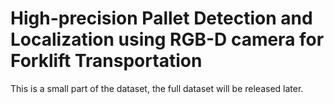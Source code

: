 High-precision Pallet Detection and Localization using RGB-D camera for Forklift Transportation
===
This is a small part of the dataset, the full dataset will be released later.
